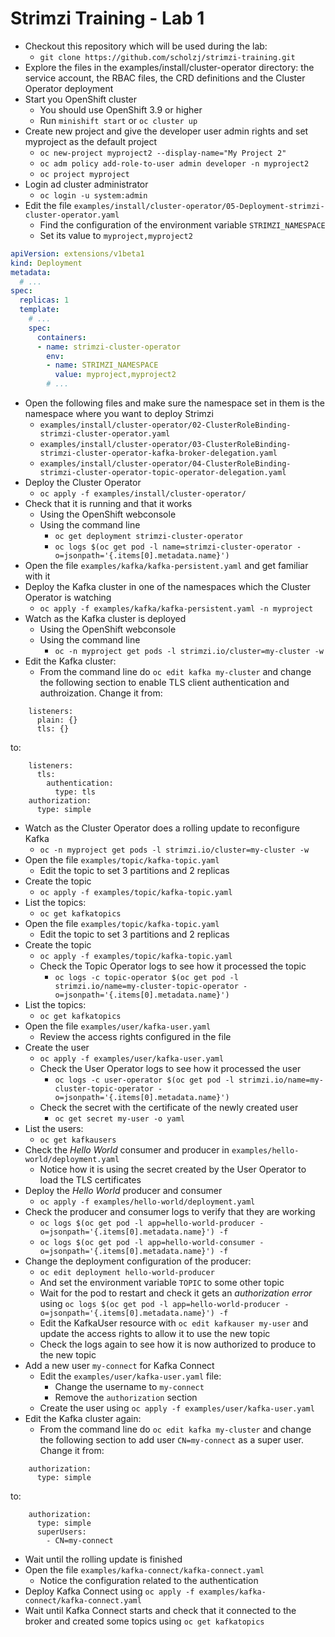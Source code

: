# Strimzi Training - Lab 1

* Checkout this repository which will be used during the lab:
  * `git clone https://github.com/scholzj/strimzi-training.git`
* Explore the files in the examples/install/cluster-operator directory: the service account, the RBAC files, the CRD definitions and the Cluster Operator deployment
* Start you OpenShift cluster
  * You should use OpenShift 3.9 or higher
  * Run `minishift start` or `oc cluster up`
* Create new project and give the developer user admin rights and set myproject as the default project
  * `oc new-project myproject2 --display-name="My Project 2"`
  * `oc adm policy add-role-to-user admin developer -n myproject2`
  * `oc project myproject`
* Login ad cluster administrator
  * `oc login -u system:admin`
* Edit the file `examples/install/cluster-operator/05-Deployment-strimzi-cluster-operator.yaml`
  * Find the configuration of the environment variable `STRIMZI_NAMESPACE`
  * Set its value to `myproject,myproject2`

```yaml
apiVersion: extensions/v1beta1
kind: Deployment
metadata:
  # ...
spec:
  replicas: 1
  template:
    # ...
    spec:
      containers:
      - name: strimzi-cluster-operator
        env:
        - name: STRIMZI_NAMESPACE
          value: myproject,myproject2
        # ...
```

* Open the following files and make sure the namespace set in them is the namespace where you want to deploy Strimzi
  * `examples/install/cluster-operator/02-ClusterRoleBinding-strimzi-cluster-operator.yaml`
  * `examples/install/cluster-operator/03-ClusterRoleBinding-strimzi-cluster-operator-kafka-broker-delegation.yaml`
  * `examples/install/cluster-operator/04-ClusterRoleBinding-strimzi-cluster-operator-topic-operator-delegation.yaml`
* Deploy the Cluster Operator
  * `oc apply -f examples/install/cluster-operator/`
* Check that it is running and that it works
  * Using the OpenShift webconsole
  * Using the command line
    * `oc get deployment strimzi-cluster-operator`
    * `oc logs $(oc get pod -l name=strimzi-cluster-operator -o=jsonpath='{.items[0].metadata.name}')`
* Open the file `examples/kafka/kafka-persistent.yaml` and get familiar with it
* Deploy the Kafka cluster in one of the namespaces which the Cluster Operator is watching
  * `oc apply -f examples/kafka/kafka-persistent.yaml -n myproject`
* Watch as the Kafka cluster is deployed
  * Using the OpenShift webconsole
  * Using the command line
    * `oc -n myproject get pods -l strimzi.io/cluster=my-cluster -w`
* Edit the Kafka cluster:
  * From the command line do `oc edit kafka my-cluster` and change the following section to enable TLS client authentication and authroization. Change it from:

```
    listeners:
      plain: {}
      tls: {}
```

to:

```
    listeners:
      tls:
        authentication:
          type: tls
    authorization:
      type: simple
```

* Watch as the Cluster Operator does a rolling update to reconfigure Kafka
  * `oc -n myproject get pods -l strimzi.io/cluster=my-cluster -w`
* Open the file `examples/topic/kafka-topic.yaml`
  * Edit the topic to set 3 partitions and 2 replicas
* Create the topic
  * `oc apply -f examples/topic/kafka-topic.yaml`
* List the topics:
  * `oc get kafkatopics`
* Open the file `examples/topic/kafka-topic.yaml`
  * Edit the topic to set 3 partitions and 2 replicas
* Create the topic
  * `oc apply -f examples/topic/kafka-topic.yaml`
  * Check the Topic Operator logs to see how it processed the topic
    * `oc logs -c topic-operator $(oc get pod -l strimzi.io/name=my-cluster-topic-operator -o=jsonpath='{.items[0].metadata.name}')`
* List the topics:
  * `oc get kafkatopics`
* Open the file `examples/user/kafka-user.yaml`
  * Review the access rights configured in the file
* Create the user
  * `oc apply -f examples/user/kafka-user.yaml`
  * Check the User Operator logs to see how it processed the user
    * `oc logs -c user-operator $(oc get pod -l strimzi.io/name=my-cluster-topic-operator -o=jsonpath='{.items[0].metadata.name}')`
  * Check the secret with the certificate of the newly created user
    * `oc get secret my-user -o yaml`
* List the users:
  * `oc get kafkausers`
* Check the _Hello World_ consumer and producer in `examples/hello-world/deployment.yaml`
  * Notice how it is using the secret created by the User Operator to load the TLS certificates
* Deploy the _Hello World_ producer and consumer
  * `oc apply -f examples/hello-world/deployment.yaml`
* Check the producer and consumer logs to verify that they are working
  * `oc logs $(oc get pod -l app=hello-world-producer -o=jsonpath='{.items[0].metadata.name}') -f`
  * `oc logs $(oc get pod -l app=hello-world-consumer -o=jsonpath='{.items[0].metadata.name}') -f`
* Change the deployment configuration of the producer:
  * `oc edit deployment hello-world-producer`
  * And set the environment variable `TOPIC` to some other topic
  * Wait for the pod to restart and check it gets an _authorization error_ using `oc logs $(oc get pod -l app=hello-world-producer -o=jsonpath='{.items[0].metadata.name}') -f`
  * Edit the KafkaUser resource with `oc edit kafkauser my-user` and update the access rights to allow it to use the new topic
  * Check the logs again to see how it is now authorized to produce to the new topic
* Add a new user `my-connect` for Kafka Connect
  * Edit the `examples/user/kafka-user.yaml` file:
    * Change the username to `my-connect`
    * Remove the `authorization` section
  * Create the user using `oc apply -f examples/user/kafka-user.yaml`
* Edit the Kafka cluster again:
  * From the command line do `oc edit kafka my-cluster` and change the following section to add user `CN=my-connect` as a super user. Change it from:

```
    authorization:
      type: simple
```

to:

```
    authorization:
      type: simple
      superUsers:
        - CN=my-connect
```

* Wait until the rolling update is finished
* Open the file `examples/kafka-connect/kafka-connect.yaml`
  * Notice the configuration related to the authentication
* Deploy Kafka Connect using `oc apply -f examples/kafka-connect/kafka-connect.yaml`
* Wait until Kafka Connect starts and check that it connected to the broker and created some topics using `oc get kafkatopics`